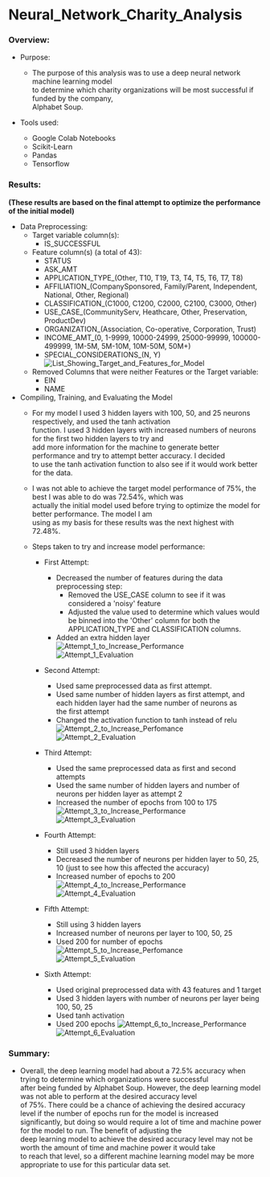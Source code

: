 # Neural_Network_Charity_Analysis

### Overview:
- Purpose:
    - The purpose of this analysis was to use a deep neural network machine learning model<br>
to determine which charity organizations will be most successful if funded by the company,<br>
Alphabet Soup. 

- Tools used:
    - Google Colab Notebooks
    - Scikit-Learn
    - Pandas
    - Tensorflow

### Results:
**(These results are based on the final attempt to optimize the performance of the initial model)**
- Data Preprocessing:
    - Target variable column(s):
        - IS_SUCCESSFUL
    - Feature column(s) (a total of 43):
        - STATUS
        - ASK_AMT
        - APPLICATION_TYPE_(Other, T10, T19, T3, T4, T5, T6, T7, T8)
        - AFFILIATION_(CompanySponsored, Family/Parent, Independent, National, Other, Regional)
        - CLASSIFICATION_(C1000, C1200, C2000, C2100, C3000, Other)
        - USE_CASE_(CommunityServ, Heathcare, Other, Preservation, ProductDev)
        - ORGANIZATION_(Association, Co-operative, Corporation, Trust)
        - INCOME_AMT_(0, 1-9999, 10000-24999, 25000-99999, 100000-499999, 1M-5M, 5M-10M, 10M-50M, 50M+)
        - SPECIAL_CONSIDERATIONS_(N, Y)
        ![List_Showing_Target_and_Features_for_Model](/Images/List_Showing_Target_Features.png)
    - Removed Columns that were neither Features or the Target variable:
        - EIN
        - NAME
- Compiling, Training, and Evaluating the Model
    - For my model I used 3 hidden layers with 100, 50, and 25 neurons respectively, and used the tanh activation<br> 
    function. I used 3 hidden layers with increased numbers of neurons for the first two hidden layers to try and<br>
    add more information for the machine to generate better performance and try to attempt better accuracy. I decided<br>
    to use the tanh activation function to also see if it would work better for the data. 

    - I was not able to achieve the target model performance of 75%, the best I was able to do was 72.54%, which was<br> 
    actually the initial model used before trying to optimize the model for better performance. The model I am<br> 
    using as my basis for these results was the next highest with 72.48%.

    - Steps taken to try and increase model performance:
        - First Attempt:
            - Decreased the number of features during the data preprocessing step:
                - Removed the USE_CASE column to see if it was considered a 'noisy' feature
                - Adjusted the value used to determine which values would be binned into the 'Other' column for both the<br>
                APPLICATION_TYPE and CLASSIFICATION columns. 
            - Added an extra hidden layer
            ![Attempt_1_to_Increase_Performance](/Images/Optimization_Attempt_1_Model.png)
            ![Attempt_1_Evaluation](/Images/Optimization_Attempt_1_Accuracy.png)

        - Second Attempt:
            - Used same preprocessed data as first attempt.
            - Used same number of hidden layers as first attempt, and each hidden layer had the same number of neurons as<br> 
            the first attempt
            - Changed the activation function to tanh instead of relu
            ![Attempt_2_to_Increase_Perfomance](/Images/Optimization_Attempt_2_Model.png)
            ![Attempt_2_Evaluation](/Images/Optimization_Attempt_2_Accuracy.png)
        
        - Third Attempt:
            - Used the same preprocessed data as first and second attempts
            - Used the same number of hidden layers and number of neurons per hidden layer as attempt 2
            - Increased the number of epochs from 100 to 175
            ![Attempt_3_to_Increase_Performance](/Images/Optimization_Attempt_3_Model.png)
            ![Attempt_3_Evaluation](/Images/Optimization_Attempt_3_Accuracy.png)

        - Fourth Attempt:
            - Still used 3 hidden layers
            - Decreased the number of neurons per hidden layer to 50, 25, 10 (just to see how this affected the accuracy)
            - Increased number of epochs to 200
            ![Attempt_4_to_Increase_Performance](/Images/Optimization_Attempt_4_Model.png)
            ![Attempt_4_Evaluation](/Images/Optimization_Attempt_4_Accuracy.png)

        - Fifth Attempt:
            - Still using 3 hidden layers
            - Increased number of neurons per layer to 100, 50, 25
            - Used 200 for number of epochs
            ![Attempt_5_to_Increase_Perfomance](/Images/Optimization_Attempt_5_Model.png)
            ![Attempt_5_Evaluation](/Images/Optimization_Attempt_5_Accuracy.png)

        - Sixth Attempt:
            - Used original preprocessed data with 43 features and 1 target
            - Used 3 hidden layers with number of neurons per layer being 100, 50, 25
            - Used tanh activation
            - Used 200 epochs
            ![Attempt_6_to_Increase_Performance](/Images/Optimization_Attempt_6_Model.png)
            ![Attempt_6_Evaluation](/Images/Optimization_Attempt_6_Accuracy.png)

### Summary:
- Overall, the deep learning model had about a 72.5% accuracy when trying to determine which organizations were successful<br>
after being funded by Alphabet Soup. However, the deep learning model was not able to perform at the desired accuracy level<br>
of 75%. There could be a chance of achieving the desired accuracy level if the number of epochs run for the model is increased<br>
significantly, but doing so would require a lot of time and machine power for the model to run. The benefit of adjusting the<br>
deep learning model to achieve the desired accuracy level may not be worth the amount of time and machine power it would take<br>
to reach that level, so a different machine learning model may be more appropriate to use for this particular data set.  